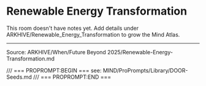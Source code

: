 # Renewable Energy Transformation

This room doesn't have notes yet. Add details under ARKHIVE/Renewable_Energy_Transformation to grow the Mind Atlas.

---
Source: ARKHIVE/When/Future Beyond 2025/Renewable-Energy-Transformation.md

/// === PROPROMPT:BEGIN ===
see: MIND/ProPrompts/Library/DOOR-Seeds.md
/// === PROPROMPT:END ===
